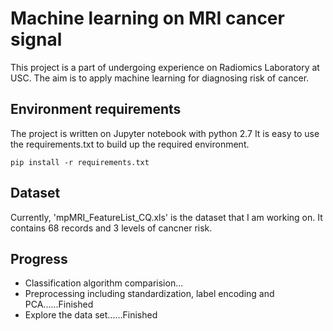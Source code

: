 # Machine learning on MRI cancer signal
This project is a part of undergoing experience on Radiomics Laboratory at USC. The aim is to apply machine learning for diagnosing risk of cancer.

## Environment requirements
The project is written on Jupyter notebook with python 2.7
It is easy to use the requirements.txt to build up the required environment.
```
pip install -r requirements.txt
```

## Dataset
Currently, 'mpMRI_FeatureList_CQ.xls' is the dataset that I am working on. It contains 68 records and 3 levels of cancner risk.

## Progress
- Classification algorithm comparision...
- Preprocessing including standardization, label encoding and PCA......Finished
- Explore the data set......Finished
